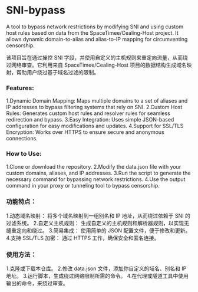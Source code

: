 # SNI-bypass
A tool to bypass network restrictions by modifying SNI and using custom host rules based on data from the SpaceTimee/Cealing-Host project. It allows dynamic domain-to-alias and alias-to-IP mapping for circumventing censorship.

该项目旨在通过操控 SNI 字段，并使用自定义的主机规则来重定向流量，从而绕过网络审查。它利用来自 SpaceTimee/Cealing-Host 项目的数据结构生成域名映射，帮助用户绕过基于域名过滤的限制。

### Features:
1.Dynamic Domain Mapping: Maps multiple domains to a set of aliases and IP addresses to bypass filtering systems that rely on SNI.
2.Custom Host Rules: Generates custom host rules and resolver rules for seamless redirection and bypass.
3.Easy Integration: Uses simple JSON-based configuration for easy modifications and updates.
4.Support for SSL/TLS Encryption: Works over HTTPS to ensure secure and anonymous connections.
### How to Use:
1.Clone or download the repository.
2.Modify the data.json file with your custom domains, aliases, and IP addresses.
3.Run the script to generate the necessary command for bypassing network restrictions.
4.Use the output command in your proxy or tunneling tool to bypass censorship.


### 功能特点：
1.动态域名映射： 将多个域名映射到一组别名和 IP 地址，从而绕过依赖于 SNI 的过滤系统。
2.自定义主机规则： 生成自定义的主机规则和解析器规则，以实现无缝重定向和绕过。
3.简易集成： 使用简单的 JSON 配置文件，便于修改和更新。
4.支持 SSL/TLS 加密： 通过 HTTPS 工作，确保安全和匿名连接。
### 使用方法：
1.克隆或下载本仓库。
2.修改 data.json 文件，添加你自定义的域名、别名和 IP 地址。
3.运行脚本，生成绕过网络限制所需的命令。
4.在代理或隧道工具中使用输出的命令，来绕过审查。
